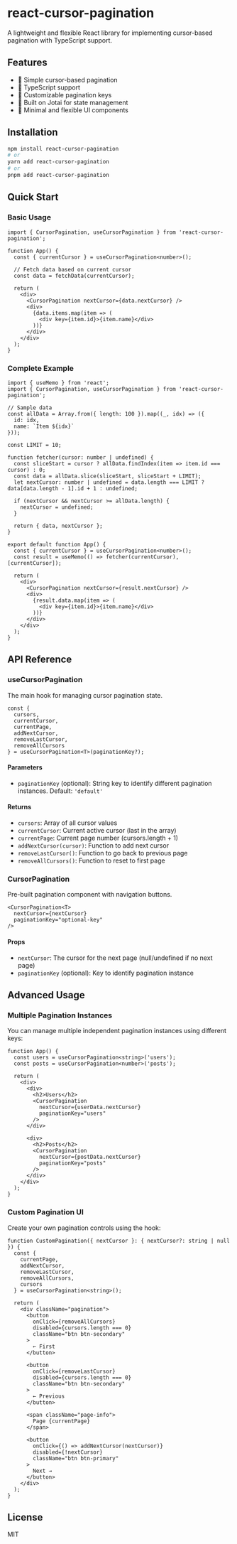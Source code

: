 # react-cursor-pagination

A lightweight and flexible React library for implementing cursor-based pagination with TypeScript support.

## Features

- 🚀 Simple cursor-based pagination
- 📝 TypeScript support
- 🔧 Customizable pagination keys
- 🎯 Built on Jotai for state management
- 🎨 Minimal and flexible UI components

## Installation

```bash
npm install react-cursor-pagination
# or
yarn add react-cursor-pagination
# or
pnpm add react-cursor-pagination
```

## Quick Start

### Basic Usage

```tsx
import { CursorPagination, useCursorPagination } from 'react-cursor-pagination';

function App() {
  const { currentCursor } = useCursorPagination<number>();
  
  // Fetch data based on current cursor
  const data = fetchData(currentCursor);
  
  return (
    <div>
      <CursorPagination nextCursor={data.nextCursor} />
      <div>
        {data.items.map(item => (
          <div key={item.id}>{item.name}</div>
        ))}
      </div>
    </div>
  );
}
```

### Complete Example

```tsx
import { useMemo } from 'react';
import { CursorPagination, useCursorPagination } from 'react-cursor-pagination';

// Sample data
const allData = Array.from({ length: 100 }).map((_, idx) => ({
  id: idx,
  name: `Item ${idx}`
}));

const LIMIT = 10;

function fetcher(cursor: number | undefined) {
  const sliceStart = cursor ? allData.findIndex(item => item.id === cursor) : 0;
  const data = allData.slice(sliceStart, sliceStart + LIMIT);
  let nextCursor: number | undefined = data.length === LIMIT ? data[data.length - 1].id + 1 : undefined;
  
  if (nextCursor && nextCursor >= allData.length) {
    nextCursor = undefined;
  }
  
  return { data, nextCursor };
}

export default function App() {
  const { currentCursor } = useCursorPagination<number>();
  const result = useMemo(() => fetcher(currentCursor), [currentCursor]);

  return (
    <div>
      <CursorPagination nextCursor={result.nextCursor} />
      <div>
        {result.data.map(item => (
          <div key={item.id}>{item.name}</div>
        ))}
      </div>
    </div>
  );
}
```

## API Reference

### useCursorPagination<T>

The main hook for managing cursor pagination state.

```tsx
const {
  cursors,
  currentCursor,
  currentPage,
  addNextCursor,
  removeLastCursor,
  removeAllCursors
} = useCursorPagination<T>(paginationKey?);
```

#### Parameters

- `paginationKey` (optional): String key to identify different pagination instances. Default: `'default'`

#### Returns

- `cursors`: Array of all cursor values
- `currentCursor`: Current active cursor (last in the array)
- `currentPage`: Current page number (cursors.length + 1)
- `addNextCursor(cursor)`: Function to add next cursor
- `removeLastCursor()`: Function to go back to previous page
- `removeAllCursors()`: Function to reset to first page

### CursorPagination<T>

Pre-built pagination component with navigation buttons.

```tsx
<CursorPagination<T>
  nextCursor={nextCursor}
  paginationKey="optional-key"
/>
```

#### Props

- `nextCursor`: The cursor for the next page (null/undefined if no next page)
- `paginationKey` (optional): Key to identify pagination instance

## Advanced Usage

### Multiple Pagination Instances

You can manage multiple independent pagination instances using different keys:

```tsx
function App() {
  const users = useCursorPagination<string>('users');
  const posts = useCursorPagination<number>('posts');
  
  return (
    <div>
      <div>
        <h2>Users</h2>
        <CursorPagination 
          nextCursor={userData.nextCursor} 
          paginationKey="users" 
        />
      </div>
      
      <div>
        <h2>Posts</h2>
        <CursorPagination 
          nextCursor={postData.nextCursor} 
          paginationKey="posts" 
        />
      </div>
    </div>
  );
}
```

### Custom Pagination UI

Create your own pagination controls using the hook:

```tsx
function CustomPagination({ nextCursor }: { nextCursor?: string | null }) {
  const { 
    currentPage, 
    addNextCursor, 
    removeLastCursor, 
    removeAllCursors,
    cursors 
  } = useCursorPagination<string>();
  
  return (
    <div className="pagination">
      <button 
        onClick={removeAllCursors}
        disabled={cursors.length === 0}
        className="btn btn-secondary"
      >
        ← First
      </button>
      
      <button 
        onClick={removeLastCursor}
        disabled={cursors.length === 0}
        className="btn btn-secondary"
      >
        ← Previous
      </button>
      
      <span className="page-info">
        Page {currentPage}
      </span>
      
      <button 
        onClick={() => addNextCursor(nextCursor)}
        disabled={!nextCursor}
        className="btn btn-primary"
      >
        Next →
      </button>
    </div>
  );
}
```


## License

MIT

